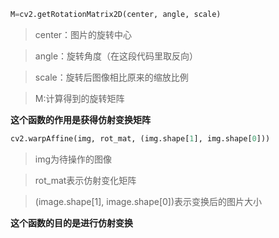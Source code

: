 ```python
M=cv2.getRotationMatrix2D(center, angle, scale)
```

> center：图片的旋转中心

> angle：旋转角度（在这段代码里取反向）

> scale：旋转后图像相比原来的缩放比例

> M:计算得到的旋转矩阵

**这个函数的作用是获得仿射变换矩阵**

```python
cv2.warpAffine(img, rot_mat, (img.shape[1], img.shape[0]))
```

> img为待操作的图像

> rot_mat表示仿射变化矩阵

> (image.shape[1], image.shape[0])表示变换后的图片大小

**这个函数的目的是进行仿射变换**
